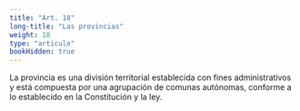 ```yaml
---
title: "Art. 18"
long-title: "Las provincias"
weight: 18
type: "articulo"
bookHidden: true
---
```

La provincia es una división territorial establecida con fines administrativos y está compuesta por una agrupación de comunas autónomas, conforme a lo establecido en la Constitución y la ley.
